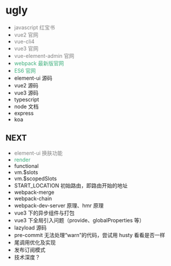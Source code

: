 # ugly

- <span style="color:grey">javascript 红宝书</span>
- <span style="color:grey">vue2 官网</span>
- <span style="color:grey">vue-cli4</span>
- <span style="color:grey">vue3 官网</span>
- <span style="color:grey">vue-element-admin 官网</span>
- <span style="color:#3eaf7c">webpack 最新版官网</span>
- <span style="color:#3eaf7c">ES6 官网</span>
- element-ui 源码
- vue2 源码
- vue3 源码
- typescript
- node 文档
- express
- koa

## NEXT

- <span style="color:grey">element-ui 换肤功能</span>
- <span style="color: #3eaf7c">render</span>
- functional
- vm.\$slots
- vm.\$scopedSlots
- START_LOCATION 初始路由，即路由开始的地址
- webpack-merge
- webpack-chain
- webpack-dev-server 原理、hmr 原理
- vue3 下的异步组件与打包
- vue3 下全局引入问题（provide、globalProperties 等）
- lazyload 源码
- pre-commit 无法处理“warn”的代码，尝试用 husty 看看是否一样
- 尾调用优化及实现
- 发布订阅模式
- 技术深度？
